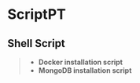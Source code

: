# ScriptPT

Shell Script
------------

> - **Docker installation script**
> - **MongoDB installation script** 